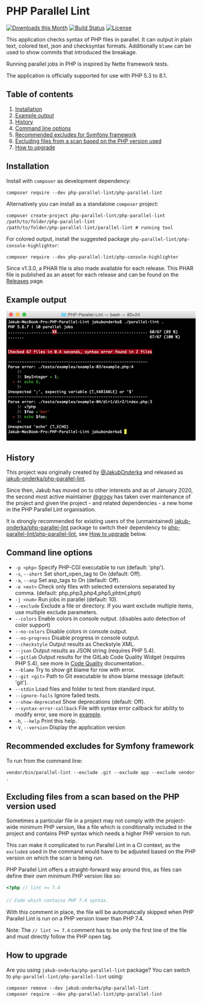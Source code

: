 # PHP Parallel Lint

[![Downloads this Month](https://img.shields.io/packagist/dm/php-parallel-lint/php-parallel-lint.svg)](https://packagist.org/packages/php-parallel-lint/php-parallel-lint)
[![Build Status](https://github.com/php-parallel-lint/PHP-Parallel-Lint/actions/workflows/test.yml/badge.svg)](https://github.com/php-parallel-lint/PHP-Parallel-Lint/actions/workflows/test.yml)
[![License](https://poser.pugx.org/php-parallel-lint/php-parallel-lint/license.svg)](https://packagist.org/packages/php-parallel-lint/php-parallel-lint)

This application checks syntax of PHP files in parallel.
It can output in plain text, colored text, json and checksyntax formats.
Additionally `blame` can be used to show commits that introduced the breakage.

Running parallel jobs in PHP is inspired by Nette framework tests.

The application is officially supported for use with PHP 5.3 to 8.1.

## Table of contents

1. [Installation](#installation)
2. [Example output](#example-output)
3. [History](#history)
4. [Command line options](#command-line-options)
5. [Recommended excludes for Symfony framework](#recommended-excludes-for-symfony-framework)
6. [Excluding files from a scan based on the PHP version used](#excluding-files-from-a-scan-based-on-the-php-version-used)
7. [How to upgrade](#how-to-upgrade)

## Installation

Install with `composer` as development dependency:

    composer require --dev php-parallel-lint/php-parallel-lint

Alternatively you can install as a standalone `composer` project:

    composer create-project php-parallel-lint/php-parallel-lint /path/to/folder/php-parallel-lint
    /path/to/folder/php-parallel-lint/parallel-lint # running tool

For colored output, install the suggested package `php-parallel-lint/php-console-highlighter`:

    composer require --dev php-parallel-lint/php-console-highlighter

Since v1.3.0, a PHAR file is also made available for each release.
This PHAR file is published as an asset for each release and can be found on the [Releases](https://github.com/php-parallel-lint/PHP-Parallel-Lint/releases) page.

## Example output

![Example use of tool with error](/doc/use-error.png?raw=true "Example use of tool with error")


## History

This project was originally created by [@JakubOnderka] and released as
[jakub-onderka/php-parallel-lint].

Since then, Jakub has moved on to other interests and as of January 2020, the
second most active maintainer [@grogy] has taken over maintenance of the project
and given the project - and related dependencies - a new home in the PHP
Parallel Lint organisation.

It is strongly recommended for existing users of the (unmaintained)
[jakub-onderka/php-parallel-lint] package to switch their dependency to
[php-parallel-lint/php-parallel-lint], see [How to upgrade](#how-to-upgrade) below.

[php-parallel-lint/php-parallel-lint]: https://github.com/php-parallel-lint/PHP-Parallel-Lint
[grogy/php-parallel-lint]: https://github.com/grogy/PHP-Parallel-Lint
[jakub-onderka/php-parallel-lint]: https://github.com/JakubOnderka/PHP-Parallel-Lint
[@JakubOnderka]: https://github.com/JakubOnderka
[@grogy]: https://github.com/grogy

## Command line options

- `-p <php>`                Specify PHP-CGI executable to run (default: 'php').
- `-s`, `--short`           Set short_open_tag to On (default: Off).
- `-a`, `--asp`             Set asp_tags to On (default: Off).
- `-e <ext>`                Check only files with selected extensions separated by comma. (default: php,php3,php4,php5,phtml,phpt)
- `-j <num>`                Run <num> jobs in parallel (default: 10).
- `--exclude`               Exclude a file or directory. If you want exclude multiple items, use multiple exclude parameters.
- `--colors`                Enable colors in console output. (disables auto detection of color support)
- `--no-colors`             Disable colors in console output.
- `--no-progress`           Disable progress in console output.
- `--checkstyle`            Output results as Checkstyle XML.
- `--json`                  Output results as JSON string (requires PHP 5.4).
- `--gitlab`                Output results for the GitLab Code Quality Widget (requires PHP 5.4), see more in [Code Quality](https://docs.gitlab.com/ee/user/project/merge_requests/code_quality.html) documentation..
- `--blame`                 Try to show git blame for row with error.
- `--git <git>`             Path to Git executable to show blame message (default: 'git').
- `--stdin`                 Load files and folder to test from standard input.
- `--ignore-fails`          Ignore failed tests.
- `--show-deprecated`       Show deprecations (default: Off).
- `--syntax-error-callback` File with syntax error callback for ability to modify error, see more in [example](doc/syntax-error-callback.md).
- `-h`, `--help`            Print this help.
- `-V`, `--version`         Display the application version


## Recommended excludes for Symfony framework

To run from the command line:

    vendor/bin/parallel-lint --exclude .git --exclude app --exclude vendor .


## Excluding files from a scan based on the PHP version used

Sometimes a particular file in a project may not comply with the project-wide minimum PHP version, like a file which is conditionally included in the project and contains PHP syntax which needs a higher PHP version to run.

This can make it complicated to run Parallel Lint in a CI context, as the `exclude`s used in the command would have to be adjusted based on the PHP version on which the scan is being run.

PHP Parallel Lint offers a straight-forward way around this, as files can define their own minimum PHP version like so:
```php
<?php // lint >= 7.4

// Code which contains PHP 7.4 syntax.
```

With this comment in place, the file will be automatically skipped when PHP Parallel Lint is run on a PHP version lower than PHP 7.4.

Note: The `// lint >= 7.4` comment has to be only the first line of the file and must directly follow the PHP open tag.


## How to upgrade

Are you using `jakub-onderka/php-parallel-lint` package? You can switch to `php-parallel-lint/php-parallel-lint` using:

    composer remove --dev jakub-onderka/php-parallel-lint
    composer require --dev php-parallel-lint/php-parallel-lint
